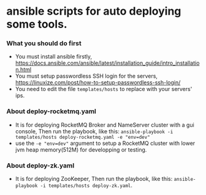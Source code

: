 # ansible scripts for auto deploying some tools.
### What you should do first
* You must install ansible firstly, https://docs.ansible.com/ansible/latest/installation_guide/intro_installation.html
* You must setup passwordless SSH login for the servers, https://linuxize.com/post/how-to-setup-passwordless-ssh-login/
* You need to edit the file ```templates/hosts``` to replace with your servers' ips.

### About deploy-rocketmq.yaml 
* It is for deploying RocketMQ Broker and NameServer cluster with a gui console, Then run the playbook, like this:
        ``` ansible-playbook -i templates/hosts deploy-rocketmq.yaml -e "env=dev" ```
* use the ``` -e "env=dev" ``` argument to setup a RocketMQ cluster with lower jvm heap memory(512M) for developping or testing.

### About deploy-zk.yaml 
* It is for deploying ZooKeeper, Then run the playbook, like this: 
        ``` ansible-playbook -i templates/hosts deploy-zk.yaml ```.
